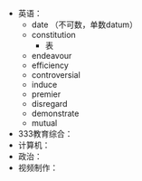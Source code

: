 - 英语：
	- date （不可数，单数datum）
	- constitution
		- 表
	- endeavour
	- efficiency
	- controversial
	- induce
	- premier
	- disregard
	- demonstrate
	- mutual
- 333教育综合：
- 计算机：
- 政治：
- 视频制作：